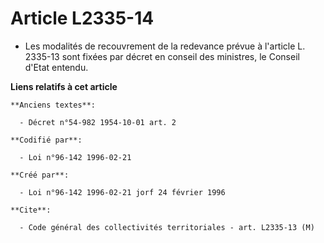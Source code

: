 # Article L2335-14

- Les modalités de recouvrement de la redevance prévue à l'article L. 2335-13 sont fixées par décret en conseil des
ministres, le Conseil d'Etat entendu.

**Liens relatifs à cet article**

	**Anciens textes**:

	  - Décret n°54-982 1954-10-01 art. 2

	**Codifié par**:

	  - Loi n°96-142 1996-02-21

	**Créé par**:

	  - Loi n°96-142 1996-02-21 jorf 24 février 1996

	**Cite**:

	  - Code général des collectivités territoriales - art. L2335-13 (M)
